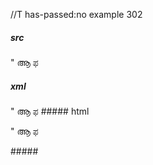 //T has-passed:no
example 302
##### src
&#X22; &#XD06; &#xcab;
##### xml
<?xml version="1.0" encoding="UTF-8"?>
<!DOCTYPE document SYSTEM "CommonMark.dtd">
<document xmlns="http://commonmark.org/xml/1.0">
  <paragraph>
    <text>&quot; ആ ಫ</text>
  </paragraph>
</document>
##### html
<p>&quot; ആ ಫ</p>
#####

